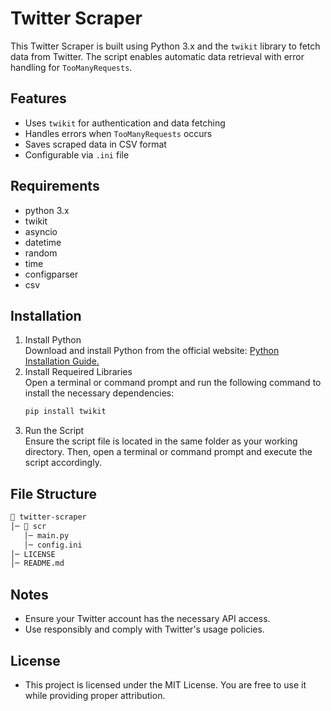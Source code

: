 # Twitter Scraper
This Twitter Scraper is built using Python 3.x and the `twikit` library to fetch data from Twitter. The script enables automatic data retrieval with error handling for `TooManyRequests`.

## Features
- Uses `twikit` for authentication and data fetching
- Handles errors when `TooManyRequests` occurs
- Saves scraped data in CSV format
- Configurable via `.ini` file

## Requirements
- python 3.x
- twikit 
- asyncio 
- datetime 
- random 
- time 
- configparser
- csv 

## Installation
1. Install Python  
   Download and install Python from the official website: [Python Installation Guide.](https://docs.python.org/3/using/index.html)  
2. Install Requeired Libraries  
   Open a terminal or command prompt and run the following command to install the necessary dependencies:  
   ```sh
   pip install twikit
   ```  
3. Run the Script  
   Ensure the script file is located in the same folder as your working directory. Then, open a terminal or command prompt and execute the script accordingly. 

## File Structure
```sh
📂 twitter-scraper
│─ 📂 scr
   │─ main.py
   │─ config.ini
│─ LICENSE 
│─ README.md
```

## Notes
- Ensure your Twitter account has the necessary API access.
- Use responsibly and comply with Twitter's usage policies. 

## License
- This project is licensed under the MIT License. You are free to use it while providing proper attribution.
